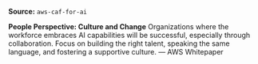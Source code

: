 **Source:** `aws-caf-for-ai`

**People Perspective: Culture and Change**
Organizations where the workforce embraces AI capabilities will be successful, especially through collaboration. Focus on building the right talent, speaking the same language, and fostering a supportive culture. — AWS Whitepaper
